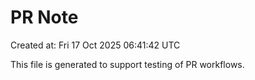 # PR Note

Created at: Fri 17 Oct 2025 06:41:42 UTC

This file is generated to support testing of PR workflows.

